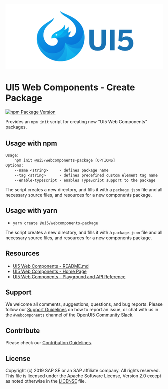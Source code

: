 ![UI5 icon](https://raw.githubusercontent.com/SAP/ui5-webcomponents/main/docs/images/UI5_logo_wide.png)

# UI5 Web Components - Create Package

[![npm Package Version](https://badge.fury.io/js/%40ui5%2Fwebcomponents.svg)](https://www.npmjs.com/package/@ui5/webcomponents)

Provides an `npm init` script for creating new "UI5 Web Components" packages.

## Usage with npm

```
Usage:
    npm init @ui5/webcomponents-package [OPTIONS]
Options:
    --name <string>     - defines package name
    --tag <string>      - defines predefined custom element tag name
    --enable-typescript - enables TypeScript support to the package
```

The script creates a new directory, and fills it with a `package.json` file and all necessary source files, and resources for a new
components package.

## Usage with yarn

- `yarn create @ui5/webcomponents-package`

The script creates a new directory, and fills it with a `package.json` file and all necessary source files, and resources for a new
components package.

## Resources
- [UI5 Web Components - README.md](https://github.com/SAP/ui5-webcomponents/blob/main/README.md)
- [UI5 Web Components - Home Page](https://sap.github.io/ui5-webcomponents)
- [UI5 Web Components - Playground and API Reference](https://sap.github.io/ui5-webcomponents/playground/)

## Support
We welcome all comments, suggestions, questions, and bug reports. Please follow our [Support Guidelines](https://github.com/SAP/ui5-webcomponents/blob/main/SUPPORT.md#-content) on how to report an issue, or chat with us in the `#webcomponents` channel of the [OpenUI5 Community Slack](https://join-ui5-slack.herokuapp.com/).

## Contribute
Please check our [Contribution Guidelines](https://github.com/SAP/ui5-webcomponents/blob/main/docs/6-contributing/02-conventions-and-guidelines.md).

## License
Copyright (c) 2019 SAP SE or an SAP affiliate company. All rights reserved.
This file is licensed under the Apache Software License, Version 2.0 except as noted otherwise in the [LICENSE](https://github.com/SAP/ui5-webcomponents/blob/main/LICENSE.txt) file.
